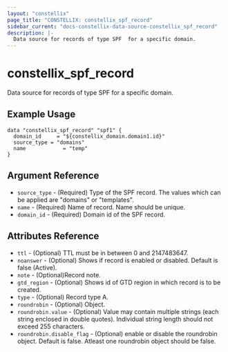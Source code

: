```yaml
---
layout: "constellix"
page_title: "CONSTELLIX: constellix_spf_record"
sidebar_current: "docs-constellix-data-source-constellix_spf_record"
description: |-
  Data source for records of type SPF  for a specific domain.
---
```


# constellix_spf_record
Data source for records of type SPF for a specific domain.

## Example Usage ##

```hcl
data "constellix_spf_record" "spf1" {
  domain_id		= "${constellix_domain.domain1.id}"
  source_type = "domains"
  name 			  = "temp"
}

```

## Argument Reference
* `source_type` - (Required) Type of the SPF record. The values which can be applied are "domains" or "templates".
* `name` - (Required) Name of record. Name should be unique.
* `domain_id` - (Required) Domain id of the SPF record.

## Attributes Reference ##
* `ttl` - (Optional) TTL must be in between 0 and 2147483647.
* `noanswer` - (Optional) Shows if record is enabled or disabled. Default is false (Active).
* `note` - (Optional)Record note.
* `gtd_region` - (Optional) Shows id of GTD region in which record is to be created.
* `type` - (Optional) Record type A.
* `roundrobin` - (Optional) Object.
* `roundrobin.value` - (Optional) Value may contain multiple strings (each string enclosed in double quotes). Individual string length should not exceed 255 characters.
* `roundrobin.disable_flag` - (Optional) enable or disable the roundrobin object. Default is false. Atleast one roundrobin object should be false.


